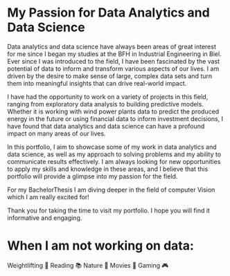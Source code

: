 # My Passion for Data Analytics and Data Science
Data analytics and data science have always been areas of great interest for me since I began my studies at the BFH in Industrial Engineering in Biel. Ever since I was introduced to the field, I have been fascinated by the vast potential of data to inform and transform various aspects of our lives. I am driven by the desire to make sense of large, complex data sets and turn them into meaningful insights that can drive real-world impact.

I have had the opportunity to work on a variety of projects in this field, ranging from exploratory data analysis to building predictive models. Whether it is working with wind power plants data to predict the produced energy in the future or using financial data to inform investment decisions, I have found that data analytics and data science can have a profound impact on many areas of our lives.

In this portfolio, I aim to showcase some of my work in data analytics and data science, as well as my approach to solving problems and my ability to communicate results effectively. I am always looking for new opportunities to apply my skills and knowledge in these areas, and I believe that this portfolio will provide a glimpse into my passion for the field.

For my BachelorThesis I am diving deeper in the field of computer Vision which I am really excited for!

Thank you for taking the time to visit my portfolio. I hope you will find it informative and engaging.

# When I am not working on data: 
Weightlifting 💪
Reading 📚
Nature 🌳
Movies 🎥
Gaming 🎮






